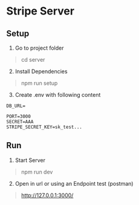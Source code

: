 # Stripe Server

## Setup

1. Go to project folder

> cd server

2. Install Dependencies

> npm run setup

3. Create .env with following content

````
DB_URL=

PORT=3000
SECRET=AAA
STRIPE_SECRET_KEY=sk_test...

````

## Run

1. Start Server

> npm run dev

2. Open in url or using an Endpoint test (postman)

> http://127.0.0.1:3000/